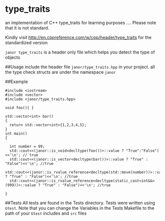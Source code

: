 # type_traits
an implementation of C++ type_traits for  learning purposes .... Please note that it is not standard. 

Kindly visit http://en.cppreference.com/w/cpp/header/type_traits for the standardized version 

`janor type_traits` is a header only file which helps you detect the type of objects

##Usage
include the header file `janor/type_traits.hpp` in your project. 
all the type check structs are under the namespace `janor`

##Example
```
#include <iostream>
#include <vector>
#include <janor/type_traits.hpp>

void foo(){ }

std::vector<int> bar()
{
  return std::vector<int>{1,2,3,4,5};
}
int main()
{
  
  int number = 99;
  std::cout<<(janor::is_void<decltype(foo())>::value ? "True":"False")<<'\n'; // true
  std::cout<<(janor::is_vector<decltype(bar())>::value ? "True" : "False")<<'\n'; //true
  std::cout<<(janor::is_rvalue_reference<decltype(std::move(number))>::value ? "True" : "False")<<'\n'; //true
  std::cout<<(janor::is_rvalue_reference<decltype(static_cast<int&&>(999))>::value ? "True" : "False")<<'\n'; //true
  
}
```
##Tests 
All tests are found in the Tests directory. 
Tests were written using `Gtest`.
Note that you can change the Variables in the Tests Makefile to the path of your `Gtest` includes and `src` files

